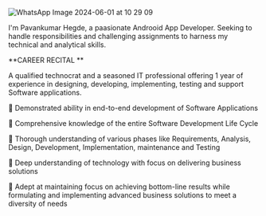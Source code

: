 ![WhatsApp Image 2024-06-01 at 10 29 09](https://github.com/PavankumarHegde/PavankumarHegde/assets/51742316/7c5a9220-8fa4-48ab-b181-5def5c6ac5d8)

I'm Pavankumar Hegde, a paasionate Androoid App Developer. Seeking to handle responsibilities and challenging assignments to harness my technical and analytical skills.


**CAREER RECITAL **

A qualified technocrat and a seasoned IT professional offering 1 year of experience in designing, developing, implementing, testing and support Software applications. 

	Demonstrated ability in end-to-end development of Software Applications 

	Comprehensive knowledge of the entire Software Development Life Cycle 

	Thorough understanding of various phases like Requirements, Analysis, Design, Development, Implementation, maintenance and Testing 

	Deep understanding of technology with focus on delivering business solutions

	Adept at maintaining focus on achieving bottom-line results while formulating and implementing advanced business solutions to meet a diversity of needs
